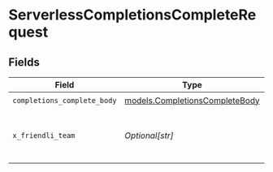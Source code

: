 # ServerlessCompletionsCompleteRequest


## Fields

| Field                                                                  | Type                                                                   | Required                                                               | Description                                                            |
| ---------------------------------------------------------------------- | ---------------------------------------------------------------------- | ---------------------------------------------------------------------- | ---------------------------------------------------------------------- |
| `completions_complete_body`                                            | [models.CompletionsCompleteBody](../models/completionscompletebody.md) | :heavy_check_mark:                                                     | N/A                                                                    |
| `x_friendli_team`                                                      | *Optional[str]*                                                        | :heavy_minus_sign:                                                     | ID of team to run requests as (optional parameter).                    |